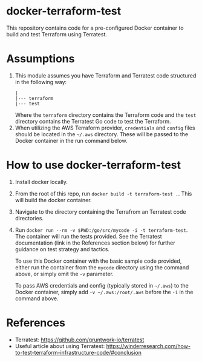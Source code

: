 # docker-terraform-test
This repository contains code for a pre-configured Docker container to build and test Terraform using Terratest.

# Assumptions
1. This module assumes you have Terraform and Terratest code structured in the following way:
   ```
   |
   |--- terraform
   |--- test
   ```
   Where the `terraform` directory contains the Terraform code and the `test` directory contains the Terratest Go code to test the Terraform.
2. When utilizing the AWS Terraform provider, `credentials` and `config` files should be located in the `~/.aws` directory. These will be passed to the Docker container in the run command below.

# How to use docker-terraform-test
1. Install docker locally.
1. From the root of this repo, run `docker build -t terraform-test .`. This will build the docker container.
1. Navigate to the directory containing the Terrafrom an Terratest code directories.
1. Run `docker run --rm -v $PWD:/go/src/mycode -i -t terraform-test`. The container will run the tests provided. See the Terratest documentation (link in the References section below) for further guidance on test strategy and tactics.

   To use this Docker container with the basic sample code provided, either run the container from the `mycode` directory using the command above, or simply omit the `-v` parameter.

   To pass AWS credentials and config (typically stored in `~/.aws`) to the Docker container, simply add `-v ~/.aws:/root/.aws` before the `-i` in the command above.

# References
* Terratest: https://github.com/gruntwork-io/terratest
* Useful article about using Terratest: https://winderresearch.com/how-to-test-terraform-infrastructure-code/#conclusion
